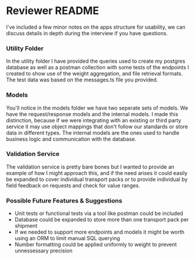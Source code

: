 
# Reviewer README
I've included a few minor notes on the apps structure for usability, we can discuss details in depth during the interview if you have questions.

### Utility Folder
In the utility folder I have provided the queries used to create my postgres database as well as a postman collection with some tests of the endpoints I created to show use of the weight aggregation, and file retrieval formats.  The test data was based on the messages.ts file you provided.

### Models
You'll notice in the models folder we have two seperate sets of models.  We have the request/response models and the internal models.  I made this distinction, because if we were integrating with an existing or third party service it may use object mappings that don't follow our standards or store data in different types.  The internal models are the ones used to handle business logic and communication with the database.

### Validation Service
The validation service is pretty bare bones but I wanted to provide an example of how I might approach this, and if the need arises it could easily be expanded to cover individual transport packs or to provide individual by field feedback on requests and check for value ranges.

### Possible Future Features & Suggestions
* Unit tests or functional tests via a tool like postman could be included
* Database could be expanded to store more than one transport pack per shipment
* If we needed to support more endpoints and models it might be worth using an ORM to limit manual SQL querying
* Number formatting could be applied uniformly to weight to prevent unnessessary precision